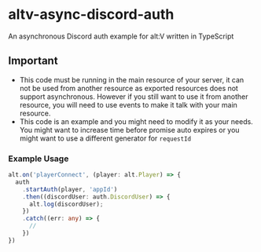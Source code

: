 # altv-async-discord-auth
 An asynchronous Discord auth example for alt:V written in TypeScript

 ## Important
  - This code must be running in the main resource of your server, it can not be used from another resource as exported resources does not support asynchronous. However if you still want to use it from another resource, you will need to use events to make it talk with your main resource.
  - This code is an example and you might need to modify it as your needs. You might want to increase time before promise auto expires or you might want to use a different generator for `requestId`

### Example Usage
```typescript
alt.on('playerConnect', (player: alt.Player) => {
  auth
    .startAuth(player, 'appId')
    .then((discordUser: auth.DiscordUser) => {
      alt.log(discordUser);
    })
    .catch((err: any) => {
      //
    })
})
```